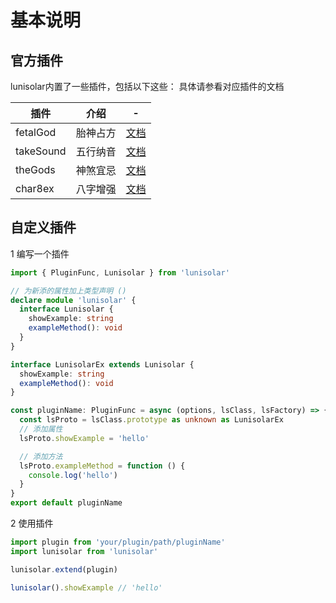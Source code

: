 # 基本说明

## 官方插件

lunisolar内置了一些插件，包括以下这些：
具体请参看对应插件的文档

|插件| 介绍 | - |
|---|---|---|
| fetalGod | 胎神占方 | [文档](./fetalGod.md) |
| takeSound | 五行纳音 | [文档](./takeSound.md)  |
| theGods | 神煞宜忌 | [文档](./theGods.md) |
| char8ex | 八字增强 | [文档](./char8ex.md)  |

## 自定义插件

1 编写一个插件

```typescript
import { PluginFunc, Lunisolar } from 'lunisolar'

// 为新添的属性加上类型声明 ()
declare module 'lunisolar' {
  interface Lunisolar {
    showExample: string
    exampleMethod(): void
  }
}

interface LunisolarEx extends Lunisolar {
  showExample: string
  exampleMethod(): void
}

const pluginName: PluginFunc = async (options, lsClass, lsFactory) => {
  const lsProto = lsClass.prototype as unknown as LunisolarEx
  // 添加属性
  lsProto.showExample = 'hello'

  // 添加方法
  lsProto.exampleMethod = function () {
    console.log('hello')
  }  
}
export default pluginName
```

2 使用插件

```typescript
import plugin from 'your/plugin/path/pluginName'
import lunisolar from 'lunisolar'

lunisolar.extend(plugin)

lunisolar().showExample // 'hello'
```

